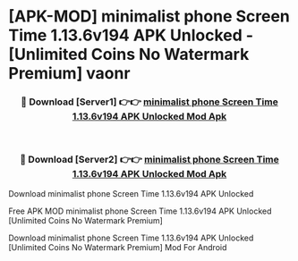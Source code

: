 # [APK-MOD] minimalist phone  Screen Time 1.13.6v194 APK Unlocked - [Unlimited Coins No Watermark Premium] vaonr



<div align="center">
<h3>🔴 Download [Server1] 👉👉 <a href="https://momento.my/?title=minimalist_phone__Screen_Time_1.13.6v194_APK_Unlocked">minimalist phone  Screen Time 1.13.6v194 APK Unlocked Mod Apk</a></h3><br>

<h3>🔴 Download [Server2] 👉👉 <a href="https://momento.my/?title=minimalist_phone__Screen_Time_1.13.6v194_APK_Unlocked">minimalist phone  Screen Time 1.13.6v194 APK Unlocked Mod Apk</a></h3>
</div>



Download minimalist phone  Screen Time 1.13.6v194 APK Unlocked 

Free APK MOD minimalist phone  Screen Time 1.13.6v194 APK Unlocked [Unlimited Coins No Watermark Premium]

Download minimalist phone  Screen Time 1.13.6v194 APK Unlocked [Unlimited Coins No Watermark Premium] Mod For Android
